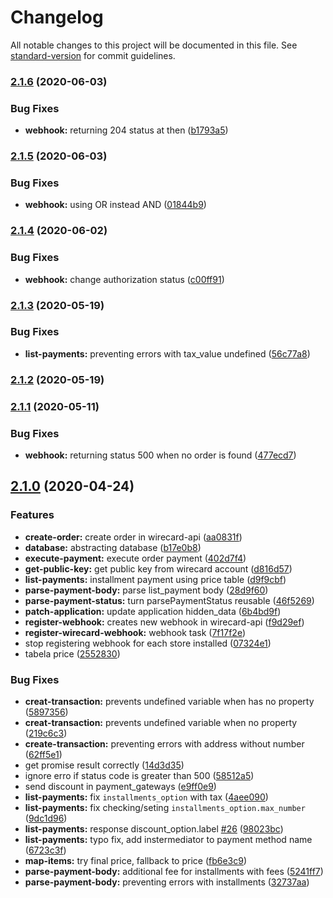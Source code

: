 # Changelog

All notable changes to this project will be documented in this file. See [standard-version](https://github.com/conventional-changelog/standard-version) for commit guidelines.

### [2.1.6](https://github.com/ecomclub/app-wirecard/compare/v2.1.5...v2.1.6) (2020-06-03)


### Bug Fixes

* **webhook:** returning 204 status at then ([b1793a5](https://github.com/ecomclub/app-wirecard/commit/b1793a5eb1fa2c89a87322531fe7820c487aa6df))

### [2.1.5](https://github.com/ecomclub/app-wirecard/compare/v2.1.4...v2.1.5) (2020-06-03)


### Bug Fixes

* **webhook:** using OR instead AND ([01844b9](https://github.com/ecomclub/app-wirecard/commit/01844b9f0bef8dc3037c2c53911219b71518da0c))

### [2.1.4](https://github.com/ecomclub/app-wirecard/compare/v2.1.3...v2.1.4) (2020-06-02)


### Bug Fixes

* **webhook:** change authorization status ([c00ff91](https://github.com/ecomclub/app-wirecard/commit/c00ff91fb01150ea6ab2991e033d2f9c608cecf4))

### [2.1.3](https://github.com/ecomclub/app-wirecard/compare/v2.1.2...v2.1.3) (2020-05-19)


### Bug Fixes

* **list-payments:** preventing errors with tax_value undefined ([56c77a8](https://github.com/ecomclub/app-wirecard/commit/56c77a8f516c805866161abb4fd8051889908848))

### [2.1.2](https://github.com/ecomclub/app-wirecard/compare/v2.1.1...v2.1.2) (2020-05-19)

### [2.1.1](https://github.com/ecomclub/app-wirecard/compare/v2.1.0...v2.1.1) (2020-05-11)


### Bug Fixes

* **webhook:** returning status 500 when no order is found ([477ecd7](https://github.com/ecomclub/app-wirecard/commit/477ecd7fdc59b1c3cd94e9cea2618e6e76bfe9b0))

## [2.1.0](https://github.com/ecomclub/app-wirecard/compare/v0.2.13...v2.1.0) (2020-04-24)


### Features

* **create-order:** create order in wirecard-api ([aa0831f](https://github.com/ecomclub/app-wirecard/commit/aa0831fa863f77387d8fd0b42401c9da875cd2e7))
* **database:** abstracting database ([b17e0b8](https://github.com/ecomclub/app-wirecard/commit/b17e0b867abe7eaab6bf15482678bdb9b6695ec0))
* **execute-payment:** execute order payment ([402d7f4](https://github.com/ecomclub/app-wirecard/commit/402d7f44b7e336146b12595d3a2eaeb5333d16d7))
* **get-public-key:** get public key from wirecard account ([d816d57](https://github.com/ecomclub/app-wirecard/commit/d816d57f60ced1752c2a800df73dffa1e98c8836))
* **list-payments:** installment payment using price table ([d9f9cbf](https://github.com/ecomclub/app-wirecard/commit/d9f9cbf169998e89af5aab1648478aaed2e6734a))
* **parse-payment-body:** parse list_payment body ([28d9f60](https://github.com/ecomclub/app-wirecard/commit/28d9f608820947b1f5ee63dad4ecf849dfd5b44d))
* **parse-payment-status:** turn parsePaymentStatus reusable ([46f5269](https://github.com/ecomclub/app-wirecard/commit/46f5269259e55533c730a7a6be846dc93fef1f11))
* **patch-application:** update application hidden_data ([6b4bd9f](https://github.com/ecomclub/app-wirecard/commit/6b4bd9f0a3743eeb1abec0a2fa75c9bc90c415c0))
* **register-webhook:** creates new webhook in wirecard-api ([f9d29ef](https://github.com/ecomclub/app-wirecard/commit/f9d29ef3a1580232e425f2f1fcce1abfa4fd6d26))
* **register-wirecard-webhook:** webhook task ([7f17f2e](https://github.com/ecomclub/app-wirecard/commit/7f17f2ef2aaa24965967374a1cca429cd2f1c46d))
* stop registering webhook for each store installed ([07324e1](https://github.com/ecomclub/app-wirecard/commit/07324e1756dcac29a049f009627d008c903df7ac))
* tabela price ([2552830](https://github.com/ecomclub/app-wirecard/commit/2552830308006c1bf2f2f94efc568da609f20e52))


### Bug Fixes

* **creat-transaction:** prevents undefined variable when has no property ([5897356](https://github.com/ecomclub/app-wirecard/commit/5897356258ad36cea2db236c26803301a63c8070))
* **creat-transaction:** prevents undefined variable when no property ([219c6c3](https://github.com/ecomclub/app-wirecard/commit/219c6c393a0ec3b1b112a16b585031d076b6e8ce))
* **create-transaction:** preventing errors with address without number ([62ff5e1](https://github.com/ecomclub/app-wirecard/commit/62ff5e1c2c168fd2d88a488e1373355e85ed2df1))
* get promise result correctly ([14d3d35](https://github.com/ecomclub/app-wirecard/commit/14d3d35c5128cd174a725d82578d3fdf7d911ce4))
* ignore erro if status code is greater than 500 ([58512a5](https://github.com/ecomclub/app-wirecard/commit/58512a547b628421d0ddb8cfd6b1a578f4c52b94))
* send discount in payment_gateways ([e9ff0e9](https://github.com/ecomclub/app-wirecard/commit/e9ff0e9774017b149e4658e08c23a1e674abb4be))
* **list-payments:** fix `installments_option` with tax ([4aee090](https://github.com/ecomclub/app-wirecard/commit/4aee090874fba7c774e538059672fd763c5519e5))
* **list-payments:** fix checking/seting `installments_option.max_number` ([9dc1d96](https://github.com/ecomclub/app-wirecard/commit/9dc1d96b3060582c5d749acf3d024d77f99e16e8))
* **list-payments:** response discount_option.label [#26](https://github.com/ecomclub/app-wirecard/issues/26) ([98023bc](https://github.com/ecomclub/app-wirecard/commit/98023bcc8b2d41b8a22b908e2a2ca5dc2c91ec1b))
* **list-payments:** typo fix, add instermediator to payment method name ([6723c3f](https://github.com/ecomclub/app-wirecard/commit/6723c3f778474dc6d10735ce8f3cb63ec33a0c3a))
* **map-items:** try final price, fallback to price ([fb6e3c9](https://github.com/ecomclub/app-wirecard/commit/fb6e3c9538589afd73ba4866d256adb05b61ddb7))
* **parse-payment-body:** additional fee for installments with fees ([5241ff7](https://github.com/ecomclub/app-wirecard/commit/5241ff777d7ed579d0e49271d6b4b3136553bcf2))
* **parse-payment-body:** preventing errors with installments ([32737aa](https://github.com/ecomclub/app-wirecard/commit/32737aad679b0a14b727ec4413064bc5b1d911bd))
